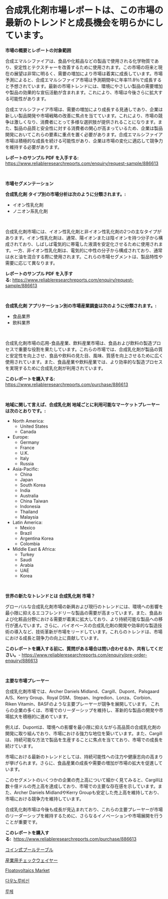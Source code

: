 <p><h1>合成乳化剤市場レポートは、この市場の最新のトレンドと成長機会を明らかにしています。</h1></p><p><strong>市場の概要とレポートの対象範囲</strong></p>
<p><p>合成エマルシファイアは、食品や化粧品などの製品で使用される化学物質であり、安定性とテクスチャーを改善するために使用されます。この市場の将来と現在の展望は非常に明るく、需要の増加により市場は着実に成長しています。市場予測によると、合成エマルシファイア市場は予測期間中に年率11.8％で成長すると予想されています。最新の市場トレンドには、環境にやさしい製品の需要増加や製品の効果的な宣伝活動が含まれます。これにより、市場は今後さらに拡大する可能性があります。</p><p>合成エマルシファイア市場は、需要の増加により成長する見通しであり、企業は新しい製品開発や市場戦略の改善に焦点を当てています。これにより、市場の競争は激しくなり、消費者にとって多様な選択肢が提供されることになります。また、製品の品質と安全性に対する消費者の関心が高まっているため、企業は製品開発においてこれらの要素に重点を置く必要があります。合成エマルシファイア市場は積極的な成長を続ける可能性があり、企業は市場の変化に適応して競争力を維持する必要があります。</p></p>
<p><strong>レポートのサンプル PDF を入手する:</strong> <a href="https://www.reliableresearchreports.com/enquiry/request-sample/886613">https://www.reliableresearchreports.com/enquiry/request-sample/886613</a></p>
<p>&nbsp;</p>
<p><strong>市場セグメンテーション</strong></p>
<p><strong>合成乳化剤 タイプ別の市場分析は次のように分類されます。:</strong></p>
<p><ul><li>イオン性乳化剤</li><li>ノニオン系乳化剤</li></ul></p>
<p>&nbsp;</p>
<p><p>合成乳化剤市場には、イオン性乳化剤と非イオン性乳化剤の2つの主なタイプがあります。イオン性乳化剤は、通常、陽イオンまたは陰イオンを持つ分子から構成されており、しばしば電気的に帯電した液滴を安定化させるために使用されます。一方、非イオン性乳化剤は、電気的に中性の分子から構成されており、通常は水と油を混合する際に使用されます。これらの市場セグメントは、製品特性や需要に応じて異なります。</p></p>
<p><strong>レポートのサンプル PDF を入手する:</strong>&nbsp;<a href="https://www.reliableresearchreports.com/enquiry/request-sample/886613">https://www.reliableresearchreports.com/enquiry/request-sample/886613</a></p>
<p>&nbsp;</p>
<p><strong> 合成乳化剤 アプリケーション別の市場産業調査は次のように分類されます。:</strong></p>
<p><ul><li>食品業界</li><li>飲料業界</li></ul></p>
<p>&nbsp;</p>
<p><p>合成乳化剤市場の応用-食品産業、飲料産業市場は、食品および飲料の製造プロセスで重要な役割を果たしています。これらの市場では、合成乳化剤が製品の質と安定性を向上させ、食品や飲料の見た目、風味、質感を向上させるために広く使用されています。また、食品産業や飲料産業では、より効率的な製造プロセスを実現するために合成乳化剤が利用されています。</p></p>
<p><strong>このレポートを購入する:</strong>&nbsp; <a href="https://www.reliableresearchreports.com/purchase/886613">https://www.reliableresearchreports.com/purchase/886613</a></p>
<p>&nbsp;</p>
<p><strong>地域に関して言えば、合成乳化剤 地域ごとに利用可能なマーケットプレーヤーは次のとおりです。:</strong></p>
<p><ul>
    <li>
        North America:
        <ul>
            <li>United States</li>
            <li>Canada</li>
        </ul>
    </li>
    <li>
        Europe:
        <ul>
            <li>Germany</li>
            <li>France</li>
            <li>U.K.</li>
            <li>Italy</li>
            <li>Russia</li>
        </ul>
    </li>
    <li>
        Asia-Pacific:
        <ul>
            <li>China</li>
            <li>Japan</li>
            <li>South Korea</li>
            <li>India</li>
            <li>Australia</li>
            <li>China Taiwan</li>
            <li>Indonesia</li>
            <li>Thailand</li>
            <li>Malaysia</li>
        </ul>
    </li>
    <li>
        Latin America:
        <ul>
            <li>Mexico</li>
            <li>Brazil</li>
            <li>Argentina Korea</li>
            <li>Colombia</li>
        </ul>
    </li>
    <li>
        Middle East & Africa:
        <ul>
            <li>Turkey</li>
            <li>Saudi</li>
            <li>Arabia</li>
            <li>UAE</li>
            <li>Korea</li>
        </ul>
    </li>
    </ul></p>
<p>&nbsp;</p>
<p><strong>世界の新たなトレンドとは 合成乳化剤 市場？</strong></p>
<p><p>グローバルな合成乳化剤市場の新興および現行のトレンドには、環境への影響を最小限に抑えるエコフレンドリーな製品の需要が高まっています。また、食品および化粧品分野における需要が着実に拡大しており、より持続可能な製品への移行が進んでいます。さらに、バイオベースの合成乳化剤の開発や効率的な製造技術の導入など、技術革新が市場をリードしています。これらのトレンドは、市場における成長と競争力の向上に貢献しています。</p></p>
<p><strong>このレポートを購入する前に、質問がある場合は問い合わせるか、共有してください。</strong>- <a href="https://www.reliableresearchreports.com/enquiry/pre-order-enquiry/886613">https://www.reliableresearchreports.com/enquiry/pre-order-enquiry/886613</a></p>
<p>&nbsp;</p>
<p><strong>主要な市場プレーヤー</strong></p>
<p><p>合成乳化剤市場では、Archer Daniels Midland、Cargill、Dupont、Palsgaard A/S、Kerry Group、Royal DSM、Stepan、Ingredion、Lonza、Corbion、Riken Vitamin、BASFのような主要プレーヤーが競争を展開しています。 これらの企業の多くは、市場でのリーダーシップを維持し、革新的な製品の開発や市場拡大を積極的に進めています。</p><p>例えば、Dupontは、環境への影響を最小限に抑えながら高品質の合成乳化剤の開発に取り組んでおり、市場における強力な地位を築いています。また、Cargillは、持続可能な方法で製品を生産することに焦点を当てており、市場での成長を続けています。</p><p>市場における最新のトレンドとしては、持続可能性への注力や健康志向の高まりが挙げられます。さらに、食品産業の成長や需要の増加が市場の拡大を促進しています。</p><p>このセグメントのいくつかの企業の売上高について細かく見てみると、Cargillは数十億ドルの売上高を達成しており、市場での主要な存在感を示しています。また、Archer Daniels MidlandやKerry Groupも安定した売上高を維持しており、市場における競争力を維持しています。</p><p>合成乳化剤市場は今後も成長が見込まれており、これらの主要プレーヤーが市場のリーダーシップを維持するために、さらなるイノベーションや市場展開を行うことが重要です。</p></p>
<p><strong>このレポートを購入する:</strong>&nbsp;&nbsp;<a href="https://www.reliableresearchreports.com/purchase/886613">https://www.reliableresearchreports.com/purchase/886613</a></p>
<p><p><a href="https://medium.com/@oliveyew35/%E3%82%B3%E3%82%A4%E3%83%B3%E5%BC%8F%E3%81%AE%E3%83%93%E3%83%AA%E3%83%A4%E3%83%BC%E3%83%89%E5%8F%B0%E5%B8%82%E5%A0%B4%E3%81%AE%E5%8B%95%E5%90%91%E3%81%A8%E5%B8%82%E5%A0%B4%E5%88%86%E6%9E%90%E3%81%AF-2024%E5%B9%B4%E3%81%8B%E3%82%892031%E5%B9%B4%E3%81%AE%E9%96%93%E3%81%AB%E4%BA%88%E6%B8%AC%E3%81%95%E3%82%8C%E3%81%A6%E3%81%84%E3%81%BE%E3%81%99-fa09ac4c74b1">コイン式プールテーブル</a></p><p><a href="https://medium.com/@byroalenzuela76845/%E7%94%A3%E6%A5%AD%E7%94%A8%E3%83%81%E3%82%A7%E3%83%83%E3%82%AF%E3%82%A6%E3%82%A7%E3%82%A4%E3%83%A4%E3%83%BC%E5%B8%82%E5%A0%B4%E3%81%AE%E8%A6%8F%E6%A8%A1%E3%81%AF-%E3%82%B0%E3%83%AD%E3%83%BC%E3%83%90%E3%83%AB%E7%94%A3%E6%A5%AD%E3%81%A7%E6%9C%80%E9%81%A9%E3%81%AA%E3%83%9E%E3%83%BC%E3%82%B1%E3%83%86%E3%82%A3%E3%83%B3%E3%82%B0%E3%83%81%E3%83%A3%E3%83%8D%E3%83%AB%E3%82%92%E6%98%8E%E3%82%89%E3%81%8B%E3%81%AB%E3%81%97%E3%81%BE%E3%81%99-4462a93f1f44">産業用チェックウェイヤー</a></p><p><a href="https://github.com/Alonsoolds3wq1d81czn8rbol/Market-Research-Report-List-1/blob/main/floatovoltaics-market.md">Floatovoltaics Market</a></p><p><a href="https://medium.com/@jerrodhilll/%EB%8B%A4%EC%9A%B0%EB%85%B8%EB%A3%A8%EB%B9%84%EC%8B%A0-%EC%8B%9C%EC%9E%A5-%EB%8F%99%ED%96%A5-%EB%B0%8F-%EC%8B%9C%EC%9E%A5-%EB%B6%84%EC%84%9D%EC%9D%80-2024-2031%EB%85%84-%EA%B8%B0%EA%B0%84%EC%9D%84-%EC%98%88%EC%B8%A1%ED%96%88%EC%8A%B5%EB%8B%88%EB%8B%A4-455cf1d27781">다우노루비신</a></p><p><a href="https://medium.com/@josefarice/%EB%A3%A8%ED%94%84-%EB%A7%88%EC%BC%93-%EC%9C%A0%ED%98%95-%EC%9D%91%EC%9A%A9-%EB%B0%8F-%EC%A7%80%EB%A6%AC%EC%97%90-%EB%8C%80%ED%95%9C-%ED%8F%AC%EA%B4%84%EC%A0%81-%ED%8F%89%EA%B0%80-9f38c3770967">루페</a></p></p>